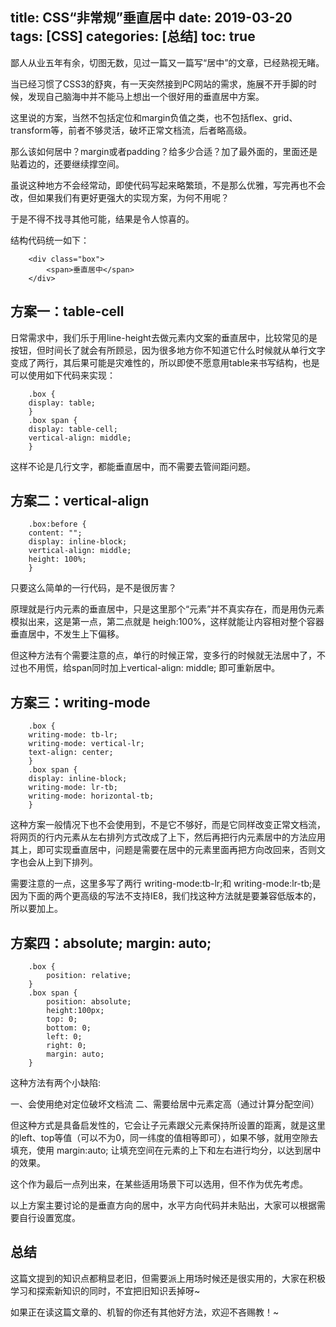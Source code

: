 title: CSS“非常规”垂直居中
date: 2019-03-20
tags: [CSS]
categories: [总结]
toc: true
---

鄙人从业五年有余，切图无数，见过一篇又一篇写“居中”的文章，已经熟视无睹。

当已经习惯了CSS3的舒爽，有一天突然接到PC网站的需求，施展不开手脚的时候，发现自己脑海中并不能马上想出一个很好用的垂直居中方案。

这里说的方案，当然不包括定位和margin负值之类，也不包括flex、grid、transform等，前者不够灵活，破坏正常文档流，后者略高级。


那么该如何居中？margin或者padding？给多少合适？加了最外面的，里面还是贴着边的，还要继续撑空间。

虽说这种地方不会经常动，即使代码写起来略繁琐，不是那么优雅，写完再也不会改，但如果我们有更好更强大的实现方案，为何不用呢？

于是不得不找寻其他可能，结果是令人惊喜的。

结构代码统一如下：

        <div class="box">
            <span>垂直居中</span> 
        </div>

## 方案一：table-cell

日常需求中，我们乐于用line-height去做元素内文案的垂直居中，比较常见的是按钮，但时间长了就会有所顾忌，因为很多地方你不知道它什么时候就从单行文字变成了两行，其后果可能是灾难性的，所以即使不愿意用table来书写结构，也是可以使用如下代码来实现：

        .box {
        display: table;
        }
        .box span {
        display: table-cell;
        vertical-align: middle;
        }

这样不论是几行文字，都能垂直居中，而不需要去管间距问题。
## 方案二：vertical-align

        .box:before {
        content: "";
        display: inline-block;
        vertical-align: middle;
        height: 100%;
        }

只要这么简单的一行代码，是不是很厉害？

原理就是行内元素的垂直居中，只是这里那个“元素”并不真实存在，而是用伪元素模拟出来，这是第一点，第二点就是 heigh:100%，这样就能让内容相对整个容器垂直居中，不发生上下偏移。

但这种方法有个需要注意的点，单行的时候正常，变多行的时候就无法居中了，不过也不用慌，给span同时加上vertical-align: middle; 即可重新居中。

## 方案三：writing-mode

        .box {
        writing-mode: tb-lr;
        writing-mode: vertical-lr;
        text-align: center;
        }
        .box span {
        display: inline-block;
        writing-mode: lr-tb;
        writing-mode: horizontal-tb; 
        }

这种方案一般情况下也不会使用到，不是它不够好，而是它同样改变正常文档流，将网页的行内元素从左右排列方式改成了上下，然后再把行内元素居中的方法应用其上，即可实现垂直居中，问题是需要在居中的元素里面再把方向改回来，否则文字也会从上到下排列。

需要注意的一点，这里多写了两行 writing-mode:tb-lr;和 writing-mode:lr-tb;是因为下面的两个更高级的写法不支持IE8，我们找这种方法就是要兼容低版本的，所以要加上。

## 方案四：absolute; margin: auto;

        .box {
            position: relative;
        }
        .box span {
            position: absolute;
            height:100px;
            top: 0;
            bottom: 0;
            left: 0;
            right: 0;
            margin: auto;
        }

这种方法有两个小缺陷:

一、会使用绝对定位破坏文档流
二、需要给居中元素定高（通过计算分配空间）

但这种方式是具备启发性的，它会让子元素跟父元素保持所设置的距离，就是这里的left、top等值（可以不为0，同一纬度的值相等即可），如果不够，就用空隙去填充，使用 margin:auto; 让填充空间在元素的上下和左右进行均分，以达到居中的效果。

这个作为最后一点列出来，在某些适用场景下可以选用，但不作为优先考虑。

以上方案主要讨论的是垂直方向的居中，水平方向代码并未贴出，大家可以根据需要自行设置宽度。

## 总结
这篇文提到的知识点都稍显老旧，但需要派上用场时候还是很实用的，大家在积极学习和探索新知识的同时，不宜把旧知识丢掉呀~

如果正在读这篇文章的、机智的你还有其他好方法，欢迎不吝赐教！~